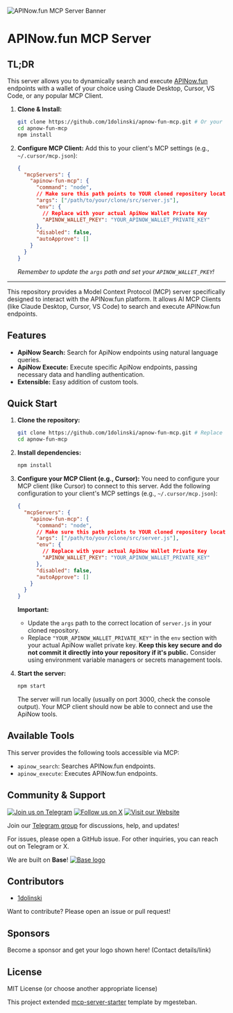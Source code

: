 ![APINow.fun MCP Server Banner](https://sdmntprsouthcentralus.oaiusercontent.com/files/00000000-d388-61f7-be14-1a61b521cfe6/raw?se=2025-04-17T17%3A09%3A19Z&sp=r&sv=2024-08-04&sr=b&scid=68bdafea-6355-5924-adf0-d5c3d42c5eeb&skoid=dfdaf859-26f6-4fed-affc-1befb5ac1ac2&sktid=a48cca56-e6da-484e-a814-9c849652bcb3&skt=2025-04-16T21%3A24%3A58Z&ske=2025-04-17T21%3A24%3A58Z&sks=b&skv=2024-08-04&sig=bkEWRBCoi%2BSPL2ar2lW7e7Prlzl1lD8aZmfIeua%2BVOo%3D)

# APINow.fun MCP Server

## TL;DR

This server allows you to dynamically search and execute [APINow.fun](https://apinow.fun) endpoints with a wallet of your choice using Claude Desktop, Cursor, VS Code, or any popular MCP Client.

1.  **Clone & Install:**
    ```bash
    git clone https://github.com/1dolinski/apnow-fun-mcp.git # Or your fork
    cd apnow-fun-mcp
    npm install
    ```

2.  **Configure MCP Client:** Add this to your client's MCP settings (e.g., `~/.cursor/mcp.json`):

    ```json
    {
      "mcpServers": {
        "apinow-fun-mcp": {
          "command": "node",
          // Make sure this path points to YOUR cloned repository location
          "args": ["/path/to/your/clone/src/server.js"],
          "env": {
            // Replace with your actual ApiNow Wallet Private Key
            "APINOW_WALLET_PKEY": "YOUR_APINOW_WALLET_PRIVATE_KEY"
          },
          "disabled": false,
          "autoApprove": []
        }
      }
    }
    ```
    *Remember to update the `args` path and set your `APINOW_WALLET_PKEY`!*

---

This repository provides a Model Context Protocol (MCP) server specifically designed to interact with the APINow.fun platform. It allows AI MCP Clients (like Claude Desktop, Cursor, VS Code) to search and execute APINow.fun endpoints.

## Features

*   **ApiNow Search:** Search for ApiNow endpoints using natural language queries.
*   **ApiNow Execute:** Execute specific ApiNow endpoints, passing necessary data and handling authentication.
*   **Extensible:** Easy addition of custom tools.

## Quick Start

1.  **Clone the repository:**
    ```bash
    git clone https://github.com/1dolinski/apnow-fun-mcp.git # Replace with your repo URL
    cd apnow-fun-mcp
    ```

2.  **Install dependencies:**
    ```bash
    npm install
    ```

3.  **Configure your MCP Client (e.g., Cursor):**
    You need to configure your MCP client (like Cursor) to connect to this server. Add the following configuration to your client's MCP settings (e.g., `~/.cursor/mcp.json`):

    ```json
    {
      "mcpServers": {
        "apinow-fun-mcp": {
          "command": "node",
          // Make sure this path points to YOUR cloned repository location
          "args": ["/path/to/your/clone/src/server.js"],
          "env": {
            // Replace with your actual ApiNow Wallet Private Key
            "APINOW_WALLET_PKEY": "YOUR_APINOW_WALLET_PRIVATE_KEY"
          },
          "disabled": false,
          "autoApprove": []
        }
      }
    }
    ```

    **Important:**
    *   Update the `args` path to the correct location of `server.js` in your cloned repository.
    *   Replace `"YOUR_APINOW_WALLET_PRIVATE_KEY"` in the `env` section with your actual ApiNow wallet private key. **Keep this key secure and do not commit it directly into your repository if it's public.** Consider using environment variable managers or secrets management tools.

4.  **Start the server:**
    ```bash
    npm start
    ```

    The server will run locally (usually on port 3000, check the console output). Your MCP client should now be able to connect and use the ApiNow tools.

## Available Tools

This server provides the following tools accessible via MCP:

*   `apinow_search`: Searches APINow.fun endpoints.
*   `apinow_execute`: Executes APINow.fun endpoints.

## Community & Support

[![Join us on Telegram](https://img.shields.io/badge/Join%20us%20on-Telegram-blue.svg)](https://t.me/+owjactcDFTo3Yzg5)
[![Follow us on X](https://img.shields.io/badge/Follow%20us%20on-X-black.svg)](https://x.com/apinowfun)
[![Visit our Website](https://img.shields.io/badge/Visit%20our-Website-green.svg)](https://apinow.fun)

Join our [Telegram group](https://t.me/+owjactcDFTo3Yzg5) for discussions, help, and updates!

For issues, please open a GitHub issue. For other inquiries, you can reach out on Telegram or X.

We are built on **Base**! [![Base logo](https://raw.githubusercontent.com/base-org/brand-kit/main/logo/symbol/Base_Symbol_Blue.svg)](https://base.org) 

## Contributors

*   [1dolinski](https://x.com/1dolinski)

Want to contribute? Please open an issue or pull request!

## Sponsors

Become a sponsor and get your logo shown here! (Contact details/link)

## License

MIT License (or choose another appropriate license)

This project extended [mcp-server-starter](https://github.com/mgesteban/mcp-server-starter) template by mgesteban.
